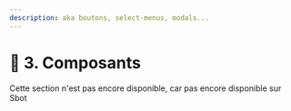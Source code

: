 ```yaml
---
description: aka boutons, select-menus, modals...
---
```


# 🔳 3. Composants

Cette section n'est pas encore disponible, car pas encore disponible sur Sbot
